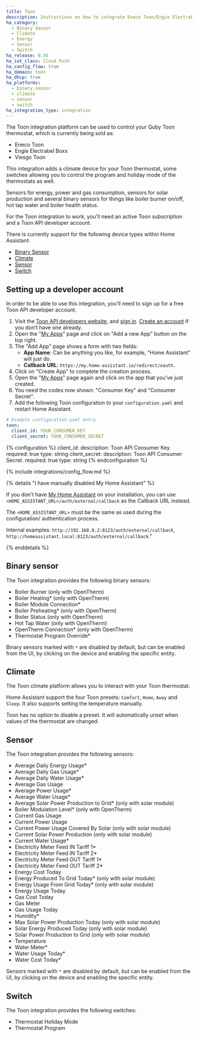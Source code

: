 ```yaml
---
title: Toon
description: Instructions on how to integrate Eneco Toon/Engie Electrabel Boxx/Viesgo within Home Assistant.
ha_category:
  - Binary Sensor
  - Climate
  - Energy
  - Sensor
  - Switch
ha_release: 0.56
ha_iot_class: Cloud Push
ha_config_flow: true
ha_domain: toon
ha_dhcp: true
ha_platforms:
  - binary_sensor
  - climate
  - sensor
  - switch
ha_integration_type: integration
---
```


The Toon integration platform can be used to control your Quby Toon thermostat,
which is currently being sold as:

- Eneco Toon
- Engie Electrabel Boxx
- Viesgo Toon

This integration adds a climate device for your Toon thermostat, some switches
allowing you to control the program and holiday mode of the thermostats as well.

Sensors for energy, power and gas consumption, sensors for solar production and
several binary sensors for things like boiler burner on/off, hot tap water and
boiler health status.

For the Toon integration to work, you'll need an active Toon subscription
and a Toon API developer account.

There is currently support for the following device types within Home Assistant:

- [Binary Sensor](#binary-sensor)
- [Climate](#climate)
- [Sensor](#sensor)
- [Switch](#switch)

## Setting up a developer account

In order to be able to use this integration, you'll need to sign up for a free Toon API developer account.

1. Visit the [Toon API developers website](https://developer.toon.eu/), and [sign in](https://developer.toon.eu/user/login). [Create an account](https://developer.toon.eu/user/register) if you don’t have one already.
2. Open the "[My Apps](https://developer.toon.eu/user/me/apps)" page and click on "Add a new App" button on the top right.
3. The "Add App" page shows a form with two fields:
   - **App Name**: Can be anything you like, for example, "Home Assistant" will just do.
   - **Callback URL**: `https://my.home-assistant.io/redirect/oauth`.
4. Click on "Create App" to complete the creation process.
5. Open the "[My Apps](https://developer.toon.eu/user/me/apps)" page again and click on the app that you've just created.
6. You need the codes now shown: "Consumer Key" and "Consumer Secret".
7. Add the following Toon configuration to your `configuration.yaml` and restart Home Assistant.

```yaml
# Example configuration.yaml entry
toon:
  client_id: YOUR_CONSUMER_KEY
  client_secret: YOUR_CONSUMER_SECRET
```

{% configuration %}
client_id:
  description: Toon API Consumer Key.
  required: true
  type: string
client_secret:
  description: Toon API Consumer Secret.
  required: true
  type: string
{% endconfiguration %}

{% include integrations/config_flow.md %}

{% details "I have manually disabled My Home Assistant" %}

If you don't have [My Home Assistant](/integrations/my) on your installation,
you can use `<HOME_ASSISTANT_URL>/auth/external/callback` as the Callback URL
instead.

The `<HOME_ASSISTANT_URL>` must be the same as used during the configuration/
authentication process.

Internal examples: `http://192.168.0.2:8123/auth/external/callback`, `http://homeassistant.local:8123/auth/external/callback`." 

{% enddetails %}

## Binary sensor

The Toon integration provides the following binary sensors:

- Boiler Burner (only with OpenTherm)
- Boiler Heating* (only with OpenTherm)
- Boiler Module Connection*
- Boiler Preheating* (only with OpenTherm)
- Boiler Status (only with OpenTherm)
- Hot Tap Water (only with OpenTherm)
- OpenTherm Connection* (only with OpenTherm)
- Thermostat Program Override*

Binary sensors marked with `*` are disabled by default, but can be enabled
from the UI, by clicking on the device and enabling the specific entity.

## Climate

The Toon climate platform allows you to interact with your Toon thermostat.

Home Assistant support the four Toon presets: `Comfort`, `Home`, `Away` and `Sleep`.
It also supports setting the temperature manually.

Toon has no option to disable a preset. It will automatically unset
when values of the thermostat are changed.

## Sensor

The Toon integration provides the following sensors:

- Average Daily Energy Usage*
- Average Daily Gas Usage*
- Average Daily Water Usage*
- Average Gas Usage
- Average Power Usage*
- Average Water Usage*
- Average Solar Power Production to Grid* (only with solar module)
- Boiler Modulation Level* (only with OpenTherm)
- Current Gas Usage
- Current Power Usage
- Current Power Usage Covered By Solar (only with solar module)
- Current Solar Power Production (only with solar module)
- Current Water Usage*
- Electricity Meter Feed IN Tariff 1*
- Electricity Meter Feed IN Tariff 2*
- Electricity Meter Feed OUT Tariff 1*
- Electricity Meter Feed OUT Tariff 2*
- Energy Cost Today
- Energy Produced To Grid Today* (only with solar module)
- Energy Usage From Grid Today* (only with solar module)
- Energy Usage Today
- Gas Cost Today
- Gas Meter
- Gas Usage Today
- Humidity*
- Max Solar Power Production Today (only with solar module)
- Solar Energy Produced Today (only with solar module)
- Solar Power Production to Grid (only with solar module)
- Temperature
- Water Meter*
- Water Usage Today*
- Water Cost Today*

Sensors marked with `*` are disabled by default, but can be enabled
from the UI, by clicking on the device and enabling the specific entity.

## Switch

The Toon integration provides the following switches:

- Thermostat Holiday Mode
- Thermostat Program
